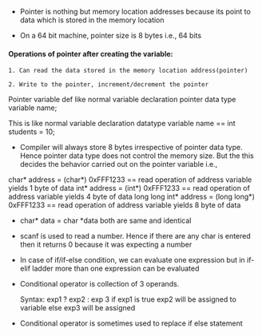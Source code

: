 * Pointer is nothing but memory location addresses because its point to data which is stored in the memory location

* On a 64 bit machine, pointer size is 8 bytes i.e., 64 bits

#### Operations of pointer after creating the variable:

    1. Can read the data stored in the memory location address(pointer)

    2. Write to the pointer, increment/decrement the pointer

Pointer variable def like normal variable declaration
pointer data type variable name;

This is like normal variable declaration datatype variable name == int students = 10;

* Compiler will always store 8 bytes irrespective of pointer data type. Hence pointer data type does not control the memory size. But the this decides the behavior carried out on the pointer variable
i.e.,

char* address = (char*) 0xFFF1233 == read operation of address variable yields 1 byte of data
int* address = (int*) 0xFFF1233 == read operation of address variable yields 4 byte of data
long long int* address = (long long*) 0xFFF1233 == read operation of address variable yields 8 byte of data

* char* data = char *data both are same and identical

* scanf is used to read a number. Hence if there are any char is entered then it returns 0 because it was expecting a number

* In case of if/if-else condition, we can evaluate one expression but in if-elif ladder more than one expression can be evaluated

* Conditional operator is collection of 3 operands.

    Syntax: exp1 ? exp2 : exp 3
    if exp1 is true exp2 will be assigned to variable else exp3 will be assigned

* Conditional operator is sometimes used to replace if else statement